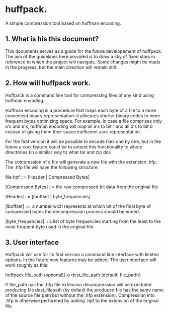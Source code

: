 
# huffpack.
 A simple compression tool based on huffman encoding.

## 1. What is his this document?
This documents serves as a guide for the future developement of
huffpack. The aim of the guidelines here provided is to draw a sky
of fixed stars in reference to which the project will navigate. Some
changes might be made in the progress, but the main direction will
remain still.

## 2. How will huffpack work.

Huffpack is a command line tool for compressing files of any kind using
huffman encoding. 

Huffman encoding is a procedure that maps each byte of
a file to a more convenient binary representation: it allocates shorter
binary codes to more frequent bytes optimizing space. For example, in
case a file comprises only a's and b's, huffman encoding will map all
a's to bit 1 and all b's to bit 0 instead of giving them their space
inefficient ascii representation. 

For the first version it will be possible to encode
files one by one, but in the future a cool feature could be to extend
this functionality to whole directories (in a similar way to what tar
and zip do).

The compression of a file will generate a new file with the extension
.hfp. The .hfp file will have the following structure:

file.hpf ::= [Header | Compressed Bytes]

[Compressed Bytes] ::= the raw compressed bit data from the original
file

[Header] ::= [lboffset | byte_frequencies]

[lboffset] ::= a number wich represents at which bit of the final byte
of compressed bytes the decompression process should be ended.

[byte_frequencies] :: a list of byte frequencies starting from the least
to the most frequent byte used in the original file.


## 3. User interface

Huffpack will use for its first version a command line interface
with limited options. In the future new features may be added.
The user interface will work roughly as this:

huffpack file_path (optional)[-o dest_file_path (default: file_path)]

If file_path has the .hfp file extension decompression will be exectuted
producing file dest_filepath (by default the produced file has the same
name of the source file path but without the .hfp extension). 
Compression into .hfp is otherwise performed by adding .hpf to the
extension of the original file.



